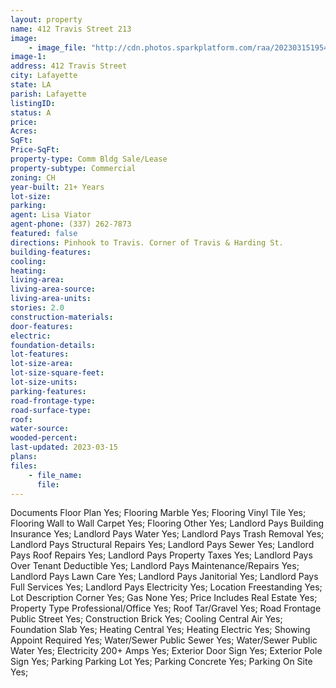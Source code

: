 ```yaml
---
layout: property
name: 412 Travis Street 213
image:
    - image_file: "http://cdn.photos.sparkplatform.com/raa/20230315195446576576000000.jpg"
image-1:
address: 412 Travis Street
city: Lafayette
state: LA
parish: Lafayette
listingID: 
status: A
price: 
Acres: 
SqFt: 
Price-SqFt: 
property-type: Comm Bldg Sale/Lease
property-subtype: Commercial
zoning: CH
year-built: 21+ Years
lot-size: 
parking: 
agent: Lisa Viator
agent-phone: (337) 262-7873
featured: false
directions: Pinhook to Travis. Corner of Travis & Harding St.
building-features: 
cooling: 
heating: 
living-area: 
living-area-source: 
living-area-units: 
stories: 2.0
construction-materials: 
door-features: 
electric: 
foundation-details: 
lot-features: 
lot-size-area: 
lot-size-square-feet: 
lot-size-units: 
parking-features: 
road-frontage-type: 
road-surface-type: 
roof: 
water-source: 
wooded-percent: 
last-updated: 2023-03-15
plans: 
files:
    - file_name:
      file:
---
```

Documents	Floor Plan	Yes;
Flooring	Marble	Yes;
Flooring	Vinyl Tile	Yes;
Flooring	Wall to Wall Carpet	Yes;
Flooring	Other	Yes;
Landlord Pays	Building Insurance	Yes;
Landlord Pays	Water	Yes;
Landlord Pays	Trash Removal	Yes;
Landlord Pays	Structural Repairs	Yes;
Landlord Pays	Sewer	Yes;
Landlord Pays	Roof Repairs	Yes;
Landlord Pays	Property Taxes	Yes;
Landlord Pays	Over Tenant Deductible	Yes;
Landlord Pays	Maintenance/Repairs	Yes;
Landlord Pays	Lawn Care	Yes;
Landlord Pays	Janitorial	Yes;
Landlord Pays	Full Services	Yes;
Landlord Pays	Electricity	Yes;
Location	Freestanding	Yes;
Lot Description	Corner	Yes;
Gas	None	Yes;
Price Includes	Real Estate	Yes;
Property Type	Professional/Office	Yes;
Roof	Tar/Gravel	Yes;
Road Frontage	Public Street	Yes;
Construction	Brick	Yes;
Cooling	Central Air	Yes;
Foundation	Slab	Yes;
Heating	Central	Yes;
Heating	Electric	Yes;
Showing	Appoint Required	Yes;
Water/Sewer	Public Sewer	Yes;
Water/Sewer	Public Water	Yes;
Electricity	200+ Amps	Yes;
Exterior	Door Sign	Yes;
Exterior	Pole Sign	Yes;
Parking	Parking Lot	Yes;
Parking	Concrete	Yes;
Parking	On Site	Yes;

